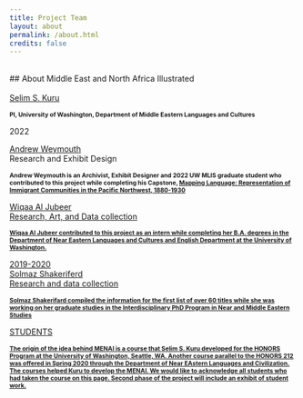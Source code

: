 ```yaml
---
title: Project Team
layout: about
permalink: /about.html
credits: false
---
```

<br>
## About Middle East and North Africa Illustrated
<br>
<br>
<a href="https://nelc.washington.edu/people/selim-sirri-kuru">Selim S. Kuru</a> <br>
<h3 style="font-size:75%;">PI, University of Washington, Department of Middle Eastern Languages and Cultures</h3>
<p>
2022<br>
<p>
<a href="http://a-rains.squarespace.com/">Andrew Weymouth</a> <br>
Research and Exhibit Design<br>
<h3 style="font-size:75%;">Andrew Weymouth is an Archivist, Exhibit Designer and 2022 UW MLIS graduate student who contributed to this project while completing his Capstone, <a href="https://aweymo.github.io/mappinglanguage/">Mapping Language: Representation of Immigrant Communities in the Pacific Northwest, 1880-1930</h3>
<p>
Wiqaa Al Jubeer<br> 
Research, Art, and Data collection<br>
<h3 style="font-size:75%;">Wiqaa Al Jubeer contributed to this project as an intern while completing her B.A. degrees in the Department of Near Eastern Languages and Cultures and English Department at the University of Washington.</h3>
<p>
2019-2020<br>
Solmaz Shakeriferd<br> 
Research and data collection<br>
<h3 style="font-size:75%;">Solmaz Shakerifard compiled the information for the first list of over 60 titles while she was working on her graduate studies in the Interdisciplinary PhD Program in Near and Middle Eastern Studies</h3> 
<p>
STUDENTS<br>
<p>
<h3 style="font-size:75%;">The origin of the idea behind MENAI is a course that Selim S. Kuru developed for the HONORS Program at the University of Washington, Seattle, WA. Another course parallel to the HONORS 212 was offered in Spring 2020 through the Department of Near EAstern Languages and Civilization. The courses helped Kuru to develop the MENAI. We would like to acknowledge all students who had taken the course on this page. Second phase of the project will include an exhibit of student work.</h3>
<p>

